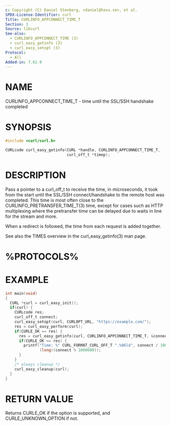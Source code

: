 ```yaml
---
c: Copyright (C) Daniel Stenberg, <daniel@haxx.se>, et al.
SPDX-License-Identifier: curl
Title: CURLINFO_APPCONNECT_TIME_T
Section: 3
Source: libcurl
See-also:
  - CURLINFO_APPCONNECT_TIME (3)
  - curl_easy_getinfo (3)
  - curl_easy_setopt (3)
Protocol:
  - All
Added-in: 7.61.0
---
```


# NAME

CURLINFO_APPCONNECT_TIME_T - time until the SSL/SSH handshake completed

# SYNOPSIS

~~~c
#include <curl/curl.h>

CURLcode curl_easy_getinfo(CURL *handle, CURLINFO_APPCONNECT_TIME_T,
                           curl_off_t *timep);
~~~

# DESCRIPTION

Pass a pointer to a curl_off_t to receive the time, in microseconds, it took
from the start until the SSL/SSH connect/handshake to the remote host was
completed. This time is most often close to the CURLINFO_PRETRANSFER_TIME_T(3)
time, except for cases such as HTTP multiplexing where the pretransfer time
can be delayed due to waits in line for the stream and more.

When a redirect is followed, the time from each request is added together.

See also the TIMES overview in the curl_easy_getinfo(3) man page.

# %PROTOCOLS%

# EXAMPLE

~~~c
int main(void)
{
  CURL *curl = curl_easy_init();
  if(curl) {
    CURLcode res;
    curl_off_t connect;
    curl_easy_setopt(curl, CURLOPT_URL, "https://example.com/");
    res = curl_easy_perform(curl);
    if(CURLE_OK == res) {
      res = curl_easy_getinfo(curl, CURLINFO_APPCONNECT_TIME_T, &connect);
      if(CURLE_OK == res) {
        printf("Time: %" CURL_FORMAT_CURL_OFF_T ".%06ld", connect / 1000000,
               (long)(connect % 1000000));
      }
    }
    /* always cleanup */
    curl_easy_cleanup(curl);
  }
}
~~~

# RETURN VALUE

Returns CURLE_OK if the option is supported, and CURLE_UNKNOWN_OPTION if not.
